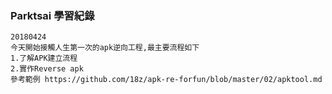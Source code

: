 ### Parktsai 學習紀錄


```
20180424
今天開始接觸人生第一次的apk逆向工程,最主要流程如下
1.了解APK建立流程
2.實作Reverse apk
參考範例 https://github.com/18z/apk-re-forfun/blob/master/02/apktool.md
```
